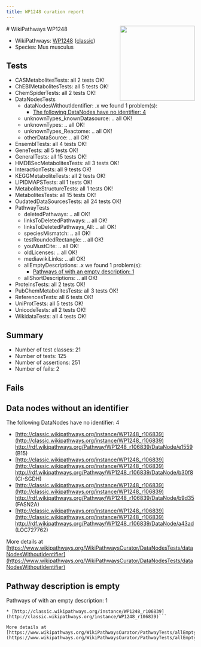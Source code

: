 ```yaml
---
title: WP1248 curation report
---
```


<img style="float: right; width: 200px" src="https://upload.wikimedia.org/wikipedia/commons/thumb/8/83/Wplogo_with_text_500.png/640px-Wplogo_with_text_500.png" />
# WikiPathways WP1248

* WikiPathways: [WP1248](https://wikipathways.org/pathways/WP1248) ([classic](https://classic.wikipathways.org/instance/WP1248))
* Species: Mus musculus
## Tests
* CASMetabolitesTests: all 2 tests OK!
* ChEBIMetabolitesTests: all 5 tests OK!
* ChemSpiderTests: all 2 tests OK!
* DataNodesTests
    * dataNodesWithoutIdentifier: .x we found 1 problem(s):
        * [The following DataNodes have no identifier: 4](#d2d32fa3)
    * unknownTypes_knownDatasource: .. all OK!
    * unknownTypes: .. all OK!
    * unknownTypes_Reactome: .. all OK!
    * otherDataSource: .. all OK!
* EnsemblTests: all 4 tests OK!
* GeneTests: all 5 tests OK!
* GeneralTests: all 15 tests OK!
* HMDBSecMetabolitesTests: all 3 tests OK!
* InteractionTests: all 9 tests OK!
* KEGGMetaboliteTests: all 2 tests OK!
* LIPIDMAPSTests: all 1 tests OK!
* MetaboliteStructureTests: all 1 tests OK!
* MetabolitesTests: all 15 tests OK!
* OudatedDataSourcesTests: all 24 tests OK!
* PathwayTests
    * deletedPathways: .. all OK!
    * linksToDeletedPathways: .. all OK!
    * linksToDeletedPathways_All: .. all OK!
    * speciesMismatch: .. all OK!
    * testRoundedRectangle: .. all OK!
    * youMustCite: .. all OK!
    * oldLicenses: .. all OK!
    * mediawikiLinks: .. all OK!
    * allEmptyDescriptions: .x we found 1 problem(s):
        * [Pathways of with an empty description: 1](#798a4967)
    * allShortDescriptions: .. all OK!
* ProteinsTests: all 2 tests OK!
* PubChemMetabolitesTests: all 3 tests OK!
* ReferencesTests: all 6 tests OK!
* UniProtTests: all 5 tests OK!
* UnicodeTests: all 2 tests OK!
* WikidataTests: all 4 tests OK!


## Summary

* Number of test classes: 21
* Number of tests: 125
* Number of assertions: 251
* Number of fails: 2

## Fails

<a name="d2d32fa3" />

## Data nodes without an identifier

The following DataNodes have no identifier: 4

* [http://classic.wikipathways.org/instance/WP1248_r106839](http://classic.wikipathways.org/instance/WP1248_r106839) http://rdf.wikipathways.org/Pathway/WP1248_r106839/DataNode/e1559 (B15)
* [http://classic.wikipathways.org/instance/WP1248_r106839](http://classic.wikipathways.org/instance/WP1248_r106839) http://rdf.wikipathways.org/Pathway/WP1248_r106839/DataNode/b30f8 (CI-SGDH)
* [http://classic.wikipathways.org/instance/WP1248_r106839](http://classic.wikipathways.org/instance/WP1248_r106839) http://rdf.wikipathways.org/Pathway/WP1248_r106839/DataNode/b9d35 (FASN2A)
* [http://classic.wikipathways.org/instance/WP1248_r106839](http://classic.wikipathways.org/instance/WP1248_r106839) http://rdf.wikipathways.org/Pathway/WP1248_r106839/DataNode/a43ad (LOC727762)


More details at [https://www.wikipathways.org/WikiPathwaysCurator/DataNodesTests/dataNodesWithoutIdentifier](https://www.wikipathways.org/WikiPathwaysCurator/DataNodesTests/dataNodesWithoutIdentifier)

<a name="798a4967" />

## Pathway description is empty

Pathways of with an empty description: 1
```
* [http://classic.wikipathways.org/instance/WP1248_r106839](http://classic.wikipathways.org/instance/WP1248_r106839)```

More details at [https://www.wikipathways.org/WikiPathwaysCurator/PathwayTests/allEmptyDescriptions](https://www.wikipathways.org/WikiPathwaysCurator/PathwayTests/allEmptyDescriptions)

